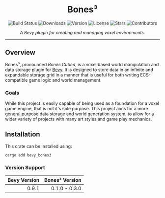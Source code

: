 <h1 align="center">Bones³</h1>

<div align="center">

![Build Status](https://img.shields.io/github/actions/workflow/status/TheDudeFromCI/bevy_bones3/ci.yml)
![Downloads](https://img.shields.io/crates/d/bevy_bones3)
![Version](https://img.shields.io/crates/v/bevy_bones3)
![License](https://img.shields.io/crates/l/bevy_bones3)
![Stars](https://img.shields.io/github/stars/TheDudeFromCI/bevy_bones3?style=flat)
![Contributors](https://img.shields.io/github/contributors/TheDudeFromCI/bevy_bones3)

</div>

<p align="center">
<i>A Bevy plugin for creating and managing voxel environments.</i>
</p>

---

## Overview

Bones³, pronounced *Bones Cubed*, is a voxel based world manipulation and data storage plugin for [Bevy](https://github.com/bevyengine/bevy). It is designed to store data in an infinite and expandable storage grid in a manner that is useful for both writing ECS-compatible game logic and world management.

### Goals

While this project is easily capable of being used as a foundation for a voxel game engine, that is not it's sole purpose. This project aims for a more general purpose data storage and world generation system, to allow for a wider variety of projects with many art styles and game play mechanics.

## Installation
This crate can be installed using:
```
cargo add bevy_bones3
```

### Version Support

| Bevy Version | Bones³ Version |
| -----------: | -------------: |
|        0.9.1 |  0.1.0 - 0.3.0 |
